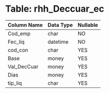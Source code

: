 # Table: rhh_Deccuar_ec

| Column Name | Data Type | Nullable |
|-------------|-----------|----------|
| Cod_emp | char | NO |
| Fec_liq | datetime | NO |
| cod_con | char | YES |
| Base | money | YES |
| Val_DecCuar | money | YES |
| Dias | money | YES |
| tip_liq | char | YES |
